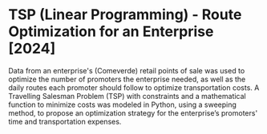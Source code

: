 # TSP (Linear Programming) - Route Optimization for an Enterprise [2024]

Data from an enterprise's (Comeverde) retail points of sale was used to optimize the number of promoters the enterprise needed, as well as the daily routes each promoter should follow to optimize transportation costs. A Travelling Salesman Problem (TSP) with constraints and a mathematical function to minimize costs was modeled in Python, using a sweeping method, to propose an optimization strategy for the enterprise’s promoters' time and transportation expenses.